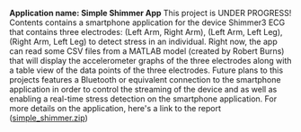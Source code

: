 **Application name: Simple Shimmer App**
This project is UNDER PROGRESS! 
Contents contains a smartphone application for the device Shimmer3 ECG that contains three electrodes: (Left Arm, Right Arm),
(Left Arm, Left Leg), (Right Arm, Left Leg) to detect stress in an individual. 
Right now, the app can read some CSV files from a MATLAB model (created by Robert Burns) that will display the accelerometer
graphs of the three electrodes along with a table view of the data points of the three electrodes. 
Future plans to this projects features a Bluetooth or equivalent connection to the smartphone application in order to control
the streaming of the device and as well as enabling a real-time stress detection on the smartphone application. 
For more details on the application, here's a link to the report
([simple_shimmer.zip](https://github.com/user-attachments/files/17168225/simple_shimmer.zip))

